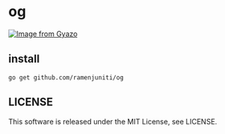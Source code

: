 # og

[![Image from Gyazo](https://i.gyazo.com/1435dc8de3c9ca2f40279d8988e1bcab.gif)](https://gyazo.com/1435dc8de3c9ca2f40279d8988e1bcab)

## install

```
go get github.com/ramenjuniti/og
```

## LICENSE

This software is released under the MIT License, see LICENSE.